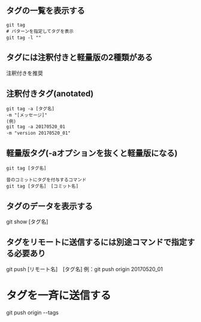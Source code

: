 ## タグの一覧を表示する
    git tag 
    # パターンを指定してタグを表示
    git tag -l ""　


## タグには注釈付きと軽量版の2種類がある
注釈付きを推奨

## 注釈付きタグ(anotated)
    git tag -a [タグ名]
    -m "[メッセージ]"
    (例)
    git tag -a 20170520_01
    -m "version 20170520_01"　

## 軽量版タグ(-aオプションを抜くと軽量版になる)
    git tag [タグ名]
    
    昔のコミットにタグを付与するコマンド
    git tag [タグ名]　[コミット名]

## タグのデータを表示する
git show [タグ名]

## タグをリモートに送信するには別途コマンドで指定する必要あり
git push [リモート名]　[タグ名]
例：git push origin 20170520_01

# タグを一斉に送信する
git push origin --tags
